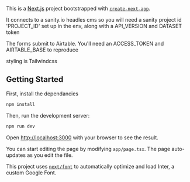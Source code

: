 This is a [Next.js](https://nextjs.org/) project bootstrapped with [`create-next-app`](https://github.com/vercel/next.js/tree/canary/packages/create-next-app).

It connects to a sanity.io headles cms so you will need a sanity project id 'PROJECT_ID' set up in the env, along with a API_VERSION and DATASET token

The forms submit to Airtable. You'll need an ACCESS_TOKEN and AIRTABLE_BASE to reproduce

styling is Tailwindcss

## Getting Started

First, install the dependancies

```bash
npm install
```

Then, run the development server:

```bash
npm run dev
```

Open [http://localhost:3000](http://localhost:3000) with your browser to see the result.

You can start editing the page by modifying `app/page.tsx`. The page auto-updates as you edit the file.

This project uses [`next/font`](https://nextjs.org/docs/basic-features/font-optimization) to automatically optimize and load Inter, a custom Google Font.

